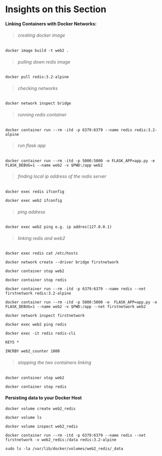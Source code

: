 # Insights on this Section
#### Linking Containers with Docker Networks:
> ###### creating docker image
```
docker image build -t web2 .
```
> ###### pulling down redis image
```
docker pull redis:3.2-alpine
```
> ###### checking networks
```
docker network inspect bridge
```
> ###### running redis container
```
docker container run --rm -itd -p 6379:6379 --name redis redis:3.2-alpine
```
> ###### run flask app
```
docker container run --rm -itd -p 5000:5000 -e FLASK_APP=app.py -e FLASK_DEBUG=1 --name web2 -v $PWD:/app web2
```
> ###### finding local ip address of the redis server
```
docker exec redis ifconfig

docker exec web2 ifconfig
```
> ###### ping address
```
docker exec web2 ping e.g. ip addres(127.0.0.1)
```
> ###### linking redis and web2
```
docker exec redis cat /etc/hosts

docker network create --driver bridge firstnetwork

docker container stop web2

docker container stop redis

docker container run --rm -itd -p 6379:6379 --name redis --net firstnetwork redis:3.2-alpine

docker container run --rm -itd -p 5000:5000 -e  FLASK_APP=app.py -e FLASK_DEBUG=1 --name web2 -v $PWD:/app --net firstnetwork web2

docker network inspect firstnetwork

docker exec web2 ping redis

docker exec -it redis redis-cli

KEYS *

INCRBY web2_counter 1000
```
> ###### stopping the two containers linking
```
docker container stop web2

docker container stop redis
```
#### Persisting data to your Docker Host
```
docker volume create web2_redis

docker volume ls

docker volume inspect web2_redis

docker container run --rm -itd -p 6379:6379 --name redis --net firstnetwork -v web2_redis:/data redis:3.2-alpine

sudo ls -la /var/lib/docker/volumes/web2_redis/_data
```
